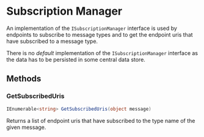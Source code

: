 # Subscription Manager

An implementation of the `ISubscriptionManager` interface is used by endpoints to subscribe to message types and to get the endpoint uris that have subscribed to a message type.

There is no *default* implementation of the `ISubscriptionManager` interface as the data has to be persisted in some central data store.

## Methods

### GetSubscribedUris

``` c#
IEnumerable<string> GetSubscribedUris(object message)
```

Returns a list of endpoint uris that have subscribed to the type name of the given message.